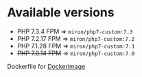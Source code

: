 # Available versions

* PHP 7.3.4 FPM => `miron/php7-custom:7.3`
* PHP 7.2.17 FPM => `miron/php7-custom:7.2`
* PHP 7.1.28 FPM => `miron/php7-custom:7.1`
* ~~PHP 7.0.14 FPM~~ => `miron/php7-custom:7.0`

Dockerfile for [Dockerimage](https://hub.docker.com/r/miron/php7-custom/)
